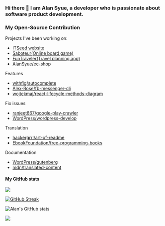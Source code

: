 ### Hi there 👋 I am Alan Syue, a developer who is passionate about software product development.

### My Open-Source Contribution
Projects I've been working on:
- [ITSeed website](https://github.com/ITSeed-Official)
- [Saboteur(Online board game)](https://github.com/AlanSyue/saboteur_backend)
- [FunTraveler(Travel planning app)](https://github.com/AlanSyue/travel-scheduler-backend)
- [AlanSyue/ec-shop](https://github.com/AlanSyue/ec-shop)

Features
- [withfig/autocomplete](https://github.com/withfig/autocomplete/pulls?q=is%3Apr+author%3AAlanSyue+is%3Aclosed)
- [Alex-Rose/fb-messenger-cli](https://github.com/Alex-Rose/fb-messenger-cli/pull/233)
- [wojtekmaj/react-lifecycle-methods-diagram](https://github.com/wojtekmaj/react-lifecycle-methods-diagram/pull/70)

Fix issues
- [ranjeet867/google-play-crawler](https://github.com/ranjeet867/google-play-crawler/pull/2)
- [WordPress/wordpress-develop](https://github.com/WordPress/wordpress-develop/pulls/AlanSyue)

Translation
- [hackergrrl/art-of-readme](https://github.com/hackergrrl/art-of-readme/pulls?q=is%3Apr+is%3Aclosed+author%3AAlanSyue)
- [EbookFoundation/free-programming-books](https://github.com/EbookFoundation/free-programming-books)

Documentation
- [WordPress/gutenberg](https://github.com/WordPress/gutenberg/pull/39780)
- [mdn/translated-content](https://github.com/mdn/translated-content/pull/7715)


#### My GitHub stats
[![](https://ossrank.com/widget/14482)](https://ossrank.com/c/14482)

[![GitHub Streak](https://github-readme-streak-stats.herokuapp.com/?user=AlanSyue)](https://github.com/DenverCoder1/github-readme-streak-stats)


![Alan's GitHub stats](https://github-readme-stats.vercel.app/api?username=AlanSyue&show_icons=true&theme=dark)

![](https://github-readme-stats.vercel.app/api/top-langs?username=AlanSyue&layout=compact&langs_count=7&theme=slateorange)


<!--
**AlanSyue/alansyue** is a ✨ _special_ ✨ repository because its `README.md` (this file) appears on your GitHub profile.

Here are some ideas to get you started:

- 🔭 I’m currently working on ...
- 🌱 I’m currently learning ...
- 👯 I’m looking to collaborate on ...
- 🤔 I’m looking for help with ...
- 💬 Ask me about ...
- 📫 How to reach me: ...
- 😄 Pronouns: ...
- ⚡ Fun fact: ...
-->
